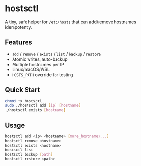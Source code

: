 # hostsctl

A tiny, safe helper for `/etc/hosts` that can add/remove hostnames idempotently.

## Features
- `add` / `remove` / `exists` / `list` / `backup` / `restore`
- Atomic writes, auto-backup
- Multiple hostnames per IP
- Linux/macOS/WSL
- `HOSTS_PATH` override for testing

## Quick Start
```bash
chmod +x hostsctl
sudo ./hostsctl add [ip] [hostname]
./hostsctl exists [hostname]
```

## Usage
```bash
hostsctl add <ip> <hostname> [more_hostnames...]
hostsctl remove <hostname>
hostsctl exists <hostname>
hostsctl list
hostsctl backup [path]
hostsctl restore <path>
```
